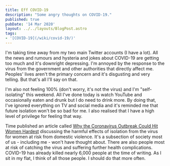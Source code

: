 ```yaml
---
title: Eff COVID-19
description: "Some angry thoughts on COVID-19."
published: true
pubDate: '14 Mar 2020'
layout: ../../layouts/BlogPost.astro
tags:
- '[COVID-19](/wiki/covid-19/)'
---
```


I'm taking time away from my two main Twitter accounts (I have a lot). All the news and rumours and hysteria and jokes about COVID-19 are getting too much and it's downright depressing. I'm annoyed by the response to the virus from the government and other authorities that directly affect me. Peoples' lives aren't the primary concern and it's disgusting and very telling. But that's all I'll say on that.

I'm also not feeling 100% (don't worry, it's not the virus) and I'm "self-isolating" this weekend. All I've done today is watch YouTube and occasionally eaten and drunk but I do need to drink more. By doing that, I've ignored everything on TV and social media and it's reminded me that future isolation won't be so bad for me. I also realised that I have a high level of privilege for feeling that way.

Time published an article called [Why the Coronavirus Outbreak Could Hit Women Hardest](https://time.com/5801897/women-affected-covid-19/) discussing the harmful effects of isolation from the virus for women at risk from domestic violence. It's a subsection of society most of us - including me - won't have thought about. There are also people most at risk of catching the virus and suffering further health complications. COVID-19 has already killed nearly 6,000 people at the time of writing. As I sit in my flat, I think of all those people. I should do that more often.
